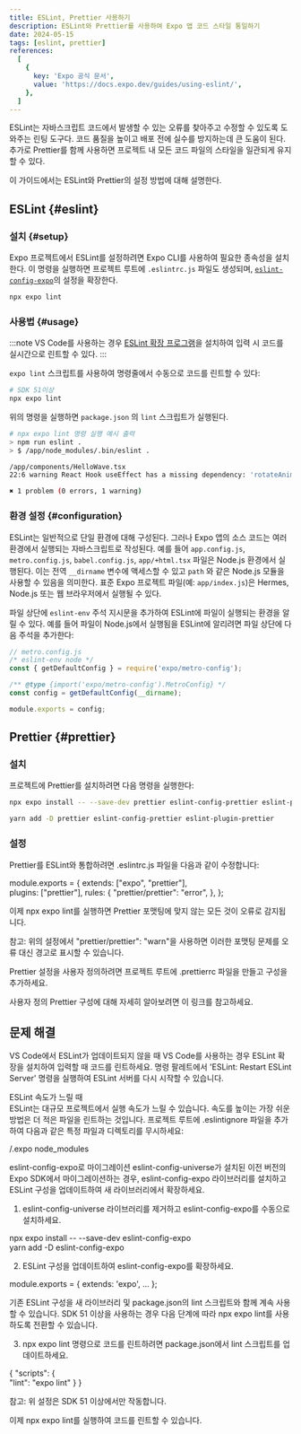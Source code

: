 ```yaml
---
title: ESLint, Prettier 사용하기
description: ESLint와 Prettier를 사용하여 Expo 앱 코드 스타일 통일하기
date: 2024-05-15
tags: [eslint, prettier]
references:
  [
    {
      key: 'Expo 공식 문서',
      value: 'https://docs.expo.dev/guides/using-eslint/',
    },
  ]
---
```


ESLint는 자바스크립트 코드에서 발생할 수 있는 오류를 찾아주고 수정할 수 있도록 도와주는 린팅 도구다. 코드 품질을 높이고 배포 전에 실수를 방지하는데 큰 도움이 된다. 추가로 Prettier를 함께 사용하면 프로젝트 내 모든 코드 파일의 스타일을 일관되게 유지할 수 있다.

이 가이드에서는 ESLint와 Prettier의 설정 방법에 대해 설명한다.

## ESLint {#eslint}

### 설치 {#setup}

Expo 프로젝트에서 ESLint를 설정하려면 Expo CLI를 사용하여 필요한 종속성을 설치한다. 이 명령을 실행하면 프로젝트 루트에 `.eslintrc.js` 파일도 생성되며, [`eslint-config-expo`](https://github.com/expo/expo/tree/main/packages/eslint-config-expo)의 설정을 확장한다.

```bash
npx expo lint
```

### 사용법 {#usage}

:::note
VS Code를 사용하는 경우 [ESLint 확장 프로그램](https://marketplace.visualstudio.com/items?itemName=dbaeumer.vscode-eslint)을 설치하여 입력 시 코드를 실시간으로 린트할 수 있다.
:::

`expo lint` 스크립트를 사용하여 명령줄에서 수동으로 코드를 린트할 수 있다:

```bash
# SDK 51이상
npx expo lint
```

위의 명령을 실행하면 `package.json` 의 `lint` 스크립트가 실행된다.

```bash
# npx expo lint 명령 실행 예시 출력
> npm run eslint .
> $ /app/node_modules/.bin/eslint .

/app/components/HelloWave.tsx
22:6 warning React Hook useEffect has a missing dependency: 'rotateAnimation'. Either include it or remove the dependency array react-hooks/exhaustive-deps

✖ 1 problem (0 errors, 1 warning)
```

### 환경 설정 {#configuration}

ESLint는 일반적으로 단일 환경에 대해 구성된다. 그러나 Expo 앱의 소스 코드는 여러 환경에서 실행되는 자바스크립트로 작성된다. 예를 들어 `app.config.js`, `metro.config.js`, `babel.config.js`, `app/+html.tsx` 파일은 Node.js 환경에서 실행된다. 이는 전역 `__dirname` 변수에 액세스할 수 있고 `path` 와 같은 Node.js 모듈을 사용할 수 있음을 의미한다. 표준 Expo 프로젝트 파일(예: `app/index.js`)은 Hermes, Node.js 또는 웹 브라우저에서 실행될 수 있다.

파일 상단에 `eslint-env` 주석 지시문을 추가하여 ESLint에 파일이 실행되는 환경을 알릴 수 있다. 예를 들어 파일이 Node.js에서 실행됨을 ESLint에 알리려면 파일 상단에 다음 주석을 추가한다:

```js
// metro.config.js
/* eslint-env node */
const { getDefaultConfig } = require('expo/metro-config');

/** @type {import('expo/metro-config').MetroConfig} */
const config = getDefaultConfig(__dirname);

module.exports = config;
```

## Prettier {#prettier}

### 설치

프로젝트에 Prettier를 설치하려면 다음 명령을 실행한다:

```bash
npx expo install -- --save-dev prettier eslint-config-prettier eslint-plugin-prettier

yarn add -D prettier eslint-config-prettier eslint-plugin-prettier
```

### 설정

Prettier를 ESLint와 통합하려면 .eslintrc.js 파일을 다음과 같이 수정합니다:

module.exports = {
extends: ["expo", "prettier"],  
 plugins: ["prettier"],
rules: {
"prettier/prettier": "error",
},
};

이제 npx expo lint를 실행하면 Prettier 포맷팅에 맞지 않는 모든 것이 오류로 감지됩니다.

참고: 위의 설정에서 "prettier/prettier": "warn"을 사용하면 이러한 포맷팅 문제를 오류 대신 경고로 표시할 수 있습니다.

Prettier 설정을 사용자 정의하려면 프로젝트 루트에 .prettierrc 파일을 만들고 구성을 추가하세요.

사용자 정의 Prettier 구성에 대해 자세히 알아보려면 이 링크를 참고하세요.

## 문제 해결

VS Code에서 ESLint가 업데이트되지 않을 때
VS Code를 사용하는 경우 ESLint 확장을 설치하여 입력할 때 코드를 린트하세요. 명령 팔레트에서 'ESLint: Restart ESLint Server' 명령을 실행하여 ESLint 서버를 다시 시작할 수 있습니다.

ESLint 속도가 느릴 때  
ESLint는 대규모 프로젝트에서 실행 속도가 느릴 수 있습니다. 속도를 높이는 가장 쉬운 방법은 더 적은 파일을 린트하는 것입니다. 프로젝트 루트에 .eslintignore 파일을 추가하여 다음과 같은 특정 파일과 디렉토리를 무시하세요:

/.expo
node_modules

eslint-config-expo로 마이그레이션
eslint-config-universe가 설치된 이전 버전의 Expo SDK에서 마이그레이션하는 경우, eslint-config-expo 라이브러리를 설치하고 ESLint 구성을 업데이트하여 새 라이브러리에서 확장하세요.

1. eslint-config-universe 라이브러리를 제거하고 eslint-config-expo를 수동으로 설치하세요.

npx expo install -- --save-dev eslint-config-expo  
yarn add -D eslint-config-expo

2. ESLint 구성을 업데이트하여 eslint-config-expo를 확장하세요.

module.exports = {
extends: 'expo',
...
};

기존 ESLint 구성을 새 라이브러리 및 package.json의 lint 스크립트와 함께 계속 사용할 수 있습니다. SDK 51 이상을 사용하는 경우 다음 단계에 따라 npx expo lint를 사용하도록 전환할 수 있습니다.

3. npx expo lint 명령으로 코드를 린트하려면 package.json에서 lint 스크립트를 업데이트하세요.

{
"scripts": {  
 "lint": "expo lint"
}
}

참고: 위 설정은 SDK 51 이상에서만 작동합니다.

이제 npx expo lint를 실행하여 코드를 린트할 수 있습니다.
